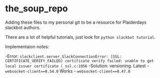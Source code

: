 # the_soup_repo

Adding these files to my personal git to be a resource for Plaiderdays slackbot authors.

There are a lot of helpful tutorials, just look for `python slackbot tutorial`.

Implementaion notes:

  -Error:
  `slackclient.server.SlackConnectionError: [SSL: CERTIFICATE_VERIFY_FAILED] certificate verify failed: unable to get local issuer certificate (_ssl.c:1056`
  -Solution:
    versioning.
    Latest - `websocket-client==0.54.0`
    Works - `websocket-client==0.47.0`
